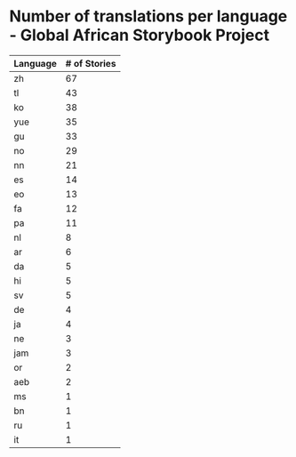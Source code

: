 # Number of translations per language - Global African Storybook Project

Language | # of Stories
-------- | ------------
zh | 67
tl | 43
ko | 38
yue | 35
gu | 33
no | 29
nn | 21
es | 14
eo | 13
fa | 12
pa | 11
nl | 8
ar | 6
da | 5
hi | 5
sv | 5
de | 4
ja | 4
ne | 3
jam | 3
or | 2
aeb | 2
ms | 1
bn | 1
ru | 1
it | 1
